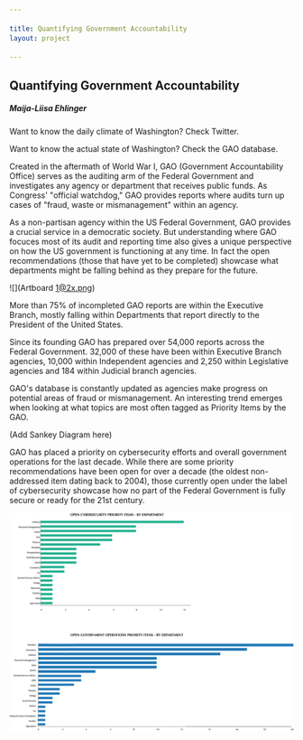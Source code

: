 ```yaml
---

title: Quantifying Government Accountability
layout: project

---
```


## Quantifying Government Accountability

##### Maija-Liisa Ehlinger



Want to know the daily climate of Washington?
Check Twitter.

Want to know the actual state of Washington?
Check the GAO database. 

Created in the aftermath of World War I, GAO (Government Accountability Office) serves as the auditing arm of the Federal Government and investigates any agency or department that receives public funds. As Congress' "official watchdog," GAO provides reports where audits turn up cases of "fraud, waste or mismanagement" within an agency. 

As a non-partisan agency within the US Federal Government, GAO provides a crucial service in a democratic society. But understanding where GAO focuces most of its audit and reporting time also gives a unique perspective on how the US government is functioning at any time. In fact the open recommendations (those that have yet to be completed) showcase what departments might be falling behind as they prepare for the future. 



![](Artboard 1@2x.png)


More than 75% of incompleted GAO reports are within the Executive Branch, mostly falling within Departments that report directly to the President of the United States.

Since its founding GAO has prepared over 54,000 reports across the Federal Government. 32,000 of these have been within Executive Branch agencies, 10,000 within Independent agencies and 2,250 within Legislative agencies and 184 within Judicial branch agencies. 

GAO's database is constantly updated as agencies make progress on potential areas of fraud or mismanagement. An interesting trend emerges when looking at what topics are most often tagged as Priority Items by the GAO. 

(Add Sankey Diagram here) 

GAO has placed a priority on cybersecurity efforts and overall government operations for the last decade. While there are some priority recommendations have been open for over a decade (the oldest non-addressed item dating back to 2004), those currently open under the label of cybersecurity showcase how no part of the Federal Government is fully secure or ready for the 21st century.



![](diffpriority.png)


